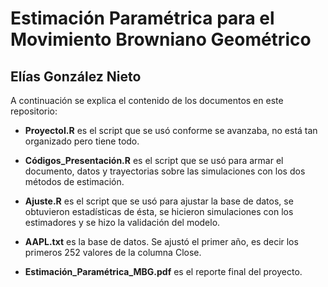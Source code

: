 # Estimación Paramétrica para el Movimiento Browniano Geométrico
## Elías González Nieto

A continuación se explica el contenido de los documentos en este repositorio: 

* **ProyectoI.R** es el script que se usó conforme se avanzaba, no está tan organizado pero tiene todo. 

* **Códigos_Presentación.R** es el script que se usó para armar el documento, datos y trayectorias sobre las simulaciones con los dos métodos de estimación. 

* **Ajuste.R** es el script que se usó para ajustar la base de datos, se obtuvieron estadísticas de ésta, se hicieron simulaciones con los estimadores y se hizo la validación del modelo. 

* **AAPL.txt** es la base de datos. Se ajustó el primer año, es decir los primeros 252 valores de la columna Close.

* **Estimación_Paramétrica_MBG.pdf** es el reporte final del proyecto.
